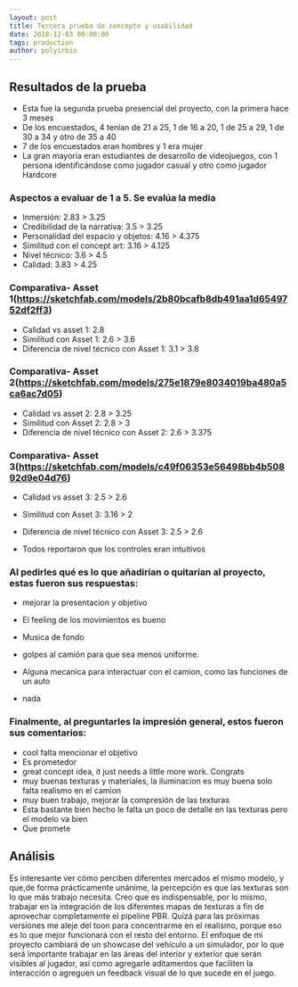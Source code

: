 ```yaml
---
layout: post
title: Tercera prueba de concepto y usabilidad
date: 2018-12-03 00:00:00
tags: production
author: polyirbis
---
```


## Resultados de la prueba
* Esta fue la segunda prueba presencial del proyecto, con la primera hace 3 meses
* De los encuestados, 4 tenían de 21 a 25, 1 de 16 a 20, 1 de 25 a 29, 1 de 30 a 34 y otro de 35 a 40
* 7 de los encuestados eran hombres y 1 era mujer
* La gran mayoría eran estudiantes de desarrollo de videojuegos, con 1 persona identificándose como jugador casual y otro como jugador Hardcore

### Aspectos a evaluar de 1 a 5. Se evalúa la media

* Inmersión: 2.83 > 3.25
* Credibilidad de la narrativa: 3.5 > 3.25
* Personalidad del espacio y objetos: 4.16 > 4.375
* Similitud con el concept art: 3.16 > 4.125
* Nivel técnico: 3.6 > 4.5
* Calidad: 3.83 > 4.25

### Comparativa- Asset 1(https://sketchfab.com/models/2b80bcafb8db491aa1d6549752df2ff3)
* Calidad vs asset 1: 2.8
* Similitud con Asset 1: 2.6 > 3.6
* Diferencia de nivel técnico con Asset 1: 3.1 > 3.8
### Comparativa- Asset 2(https://sketchfab.com/models/275e1879e8034019ba480a5ca6ac7d05)
* Calidad vs asset 2: 2.8 > 3.25
* Similitud con Asset 2: 2.8 > 3
* Diferencia de nivel técnico con Asset 2: 2.6 > 3.375
### Comparativa- Asset 3(https://sketchfab.com/models/c49f06353e56498bb4b50892d9e04d76)
* Calidad vs asset 3: 2.5 > 2.6
* Similitud con Asset 3: 3.16 > 2
* Diferencia de nivel técnico con Asset 3: 2.5 > 2.6

* Todos reportaron que los controles eran intuitivos


### Al pedirles qué es lo que añadirían o quitarían al proyecto, estas fueron sus respuestas:

* mejorar la presentacion y objetivo
* El feeling de los movimientos es bueno
* Musica de fondo

* golpes al camión para que sea menos uniforme.
* Alguna mecanica para interactuar con el camion, como las funciones de un auto
* nada


### Finalmente, al preguntarles la impresión general, estos fueron sus comentarios:

* cool falta mencionar el objetivo 
* Es prometedor
* great concept idea, it just needs a little more work. Congrats 
* muy buenas texturas y materiales, la iluminacion es muy buena solo falta realismo en el camion
* muy buen trabajo, mejorar la compresión de las texturas
* Esta bastante bien hecho le falta un poco de detalle en las texturas pero el modelo va bien
* Que promete




## Análisis
Es interesante ver cómo perciben diferentes mercados el mismo modelo, y que,de forma prácticamente unánime, la percepción es que las texturas son lo que más trabajo necesita. Creo que es indispensable, por lo mismo, trabajar en la integración de los diferentes mapas de texturas a fin de aprovechar completamente el pipeline PBR. Quizá para las próximas versiones me aleje del toon para concentrarme en el realismo, porque eso es lo que mejor funcionará con el resto del entorno. El enfoque de mi proyecto cambiará de un showcase del vehículo a un simulador, por lo que será importante trabajar en las áreas del interior y exterior que serán visibles al jugador, así como agregarle aditamentos que faciliten la interacción o agreguen un feedback visual de lo que sucede en el juego. 